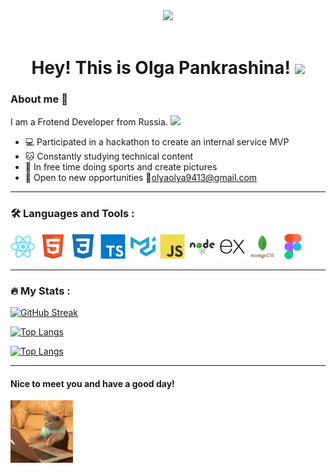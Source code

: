 <div id="header" align="center" display="flex" flex-direction="column">
  <div id="header" align="center">
  <img src="https://media.giphy.com/media/v1.Y2lkPTc5MGI3NjExOTlvczUydTB4dHZucHJxOXh0d29lcjdpdjQxMm5mNWNvazN1NGZreiZlcD12MV9pbnRlcm5hbF9naWZfYnlfaWQmY3Q9cw/WIQ0N0OUvei1OW1h9Z/giphy.gif" width="100"/>
</div>
<div id="header" align="center">
     <img src="https://komarev.com/ghpvc/?username=Olyaolya13&style=flat-square&color=green" alt=""/>
 </div>
  <h1>
  Hey! This is Olga Pankrashina!
  <img src="https://media.giphy.com/media/hvRJCLFzcasrR4ia7z/giphy.gif" width="30px"/>
</h1>
</div>


### About me :cherry_blossom:
I am a Frotend Developer from Russia. <img src="https://media.giphy.com/media/v1.Y2lkPTc5MGI3NjExbWlqNTd2Y3R6bWJ2dGgxNGg4dTBsaWlvc2VhMjd5MTR0MWpteHM4NCZlcD12MV9pbnRlcm5hbF9naWZfYnlfaWQmY3Q9Zw/LHZyixOnHwDDy/giphy.gif" width="30"> 

- :computer: Participated in a hackathon to create an internal service MVP 
- :cat: Constantly studying technical content
- :dolphin: In free time doing sports and create pictures
- :star2: Open to new opportunities  :email:<olyaolya9413@gmail.com>  
---

### :hammer_and_wrench: Languages and Tools :

<div >
  <img src="https://github.com/devicons/devicon/blob/master/icons/react/react-original.svg" title="React" alt="React" width="40" height="40"/>&nbsp;
  <img src="https://github.com/devicons/devicon/blob/master/icons/html5/html5-original.svg" title="HTML" alt="HTML" width="40" height="40"/>&nbsp;
  <img src="https://github.com/devicons/devicon/blob/master/icons/css3/css3-plain.svg" title="CSS" alt="CSS" width="40" height="40"/>&nbsp;
  <img src="https://github.com/devicons/devicon/blob/master/icons/typescript/typescript-original.svg" title="typescript" alt="typescript" width="40" height="40"/>&nbsp;
  <img src="https://github.com/devicons/devicon/blob/master/icons/materialui/materialui-plain.svg" title="MUI" alt="MUI" width="40" height="40"/>&nbsp;
  <img src="https://github.com/devicons/devicon/blob/master/icons/javascript/javascript-original.svg" title="javascript" alt="javascript" width="40" height="40"/>&nbsp;
  <img src="https://github.com/devicons/devicon/blob/master/icons/nodejs/nodejs-original-wordmark.svg" title="nodejs" alt="nodejs" width="40" height="40"/>&nbsp;
  <img src="https://github.com/devicons/devicon/blob/master/icons/express/express-original.svg" title="express" alt="express" width="40" height="40"/>&nbsp;
  <img src="https://github.com/devicons/devicon/blob/master/icons/mongodb/mongodb-original-wordmark.svg" title="mongodb" alt="mongodb" width="40" height="40"/>&nbsp;
  <img src="https://github.com/devicons/devicon/blob/master/icons/figma/figma-original.svg" title="figma" alt="figma" width="40" height="40"/>&nbsp;
</div>

---

### :fire: My Stats :


[![GitHub Streak](http://github-readme-streak-stats.herokuapp.com?user=Olyaolya13&theme=cobalt&date_format=M%20j%5B%2C%20Y%5D&mode=weekly)](https://git.io/streak-stats)

[![Top Langs](https://github-readme-stats.vercel.app/api/top-langs/?username=Olyaolya13&wakatime=compact&theme=github_dark)](https://github.com/anuraghazra/github-readme-stats)

[![Top Langs](https://github-readme-stats.vercel.app/api/top-langs/?username=your-github-username&layout=compact&theme=vision-friendly-dark)](https://github.com/anuraghazra/github-readme-stats)



---

#### Nice to meet you and have a good day!

<img src="./Images/gifCat.gif" width="100" height="100">
